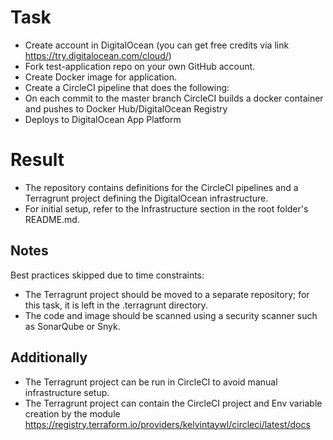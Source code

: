 # Task

* Create account in DigitalOcean (you can get free credits via link https://try.digitalocean.com/cloud/)
* Fork test-application repo on your own GitHub account.
* Create Docker image for application.
* Create a CircleCI pipeline that does the following:
* On each commit to the master branch CircleCI builds a docker container and pushes to Docker Hub/DigitalOcean Registry
* Deploys to DigitalOcean App Platform

# Result
* The repository contains definitions for the CircleCI pipelines and a Terragrunt project defining the DigitalOcean infrastructure.
* For initial setup, refer to the Infrastructure section in the root folder's README.md.

## Notes
Best practices skipped due to time constraints:
* The Terragrunt project should be moved to a separate repository; for this task, it is left in the .terragrunt directory.
* The code and image should be scanned using a security scanner such as SonarQube or Snyk.

## Additionally 
* The Terragrunt project can be run in CircleCI to avoid manual infrastructure setup.
* The Terragrunt project can contain the CircleCI project and Env variable creation by the module https://registry.terraform.io/providers/kelvintaywl/circleci/latest/docs